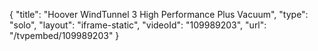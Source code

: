 {
    "title": "Hoover WindTunnel 3 High Performance Plus Vacuum",
    "type": "solo",
    "layout": "iframe-static",
    "videoId": "109989203",
    "url": "\/tvpembed\/109989203"
}